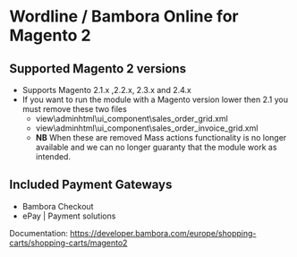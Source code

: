 # Wordline / Bambora Online for Magento 2

## Supported Magento 2 versions

* Supports Magento 2.1.x ,2.2.x, 2.3.x and 2.4.x
* If you want to run the module with a Magento version lower then 2.1 you must remove
  these two files
    * view\adminhtml\ui_component\sales_order_grid.xml
    * view\adminhtml\ui_component\sales_order_invoice_grid.xml
    * **NB** When these are removed Mass actions functionality is no longer available
      and we can no longer guaranty that the module work as intended.

## Included Payment Gateways

* Bambora Checkout
* ePay | Payment solutions

Documentation: https://developer.bambora.com/europe/shopping-carts/shopping-carts/magento2
